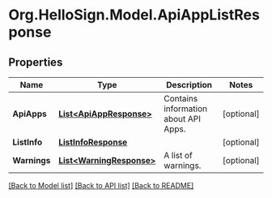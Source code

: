 # Org.HelloSign.Model.ApiAppListResponse

## Properties

Name | Type | Description | Notes
------------ | ------------- | ------------- | -------------
**ApiApps** | [**List&lt;ApiAppResponse&gt;**](ApiAppResponse.md) |  Contains information about API Apps.  | [optional] 
**ListInfo** | [**ListInfoResponse**](ListInfoResponse.md) |    | [optional] 
**Warnings** | [**List&lt;WarningResponse&gt;**](WarningResponse.md) |  A list of warnings.  | [optional] 

[[Back to Model list]](../README.md#documentation-for-models) [[Back to API list]](../README.md#documentation-for-api-endpoints) [[Back to README]](../README.md)

